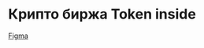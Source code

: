 <h1>Крипто биржа Token inside</h1>

<a href='https://www.figma.com/design/u8XBDcrjbvs9OAe8JC1Ro3/Token-inside?node-id=0-1&t=9f9vFlHNN4yopt3e-1'>Figma</a>
